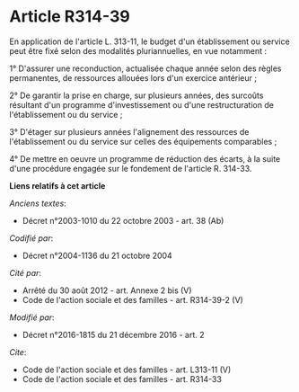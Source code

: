 # Article R314-39

En application de l'article L. 313-11, le budget d'un établissement ou service peut être fixé selon des modalités
pluriannuelles, en vue notamment : 

1° D'assurer une reconduction, actualisée chaque année selon des règles permanentes, de ressources allouées lors d'un
exercice antérieur ; 

2° De garantir la prise en charge, sur plusieurs années, des surcoûts résultant d'un programme d'investissement ou d'une
restructuration de l'établissement ou du service ; 

3° D'étager sur plusieurs années l'alignement des ressources de l'établissement ou du service sur celles des équipements
comparables ; 

4° De mettre en oeuvre un programme de réduction des écarts, à la suite d'une procédure engagée sur le fondement de l'article
R. 314-33.

**Liens relatifs à cet article**

_Anciens textes_:

  - Décret n°2003-1010 du 22 octobre 2003 - art. 38 (Ab)

_Codifié par_:

  - Décret n°2004-1136 du 21 octobre 2004

_Cité par_:

  - Arrêté du 30 août 2012 - art. Annexe 2 bis (V)
  - Code de l'action sociale et des familles - art. R314-39-2 (V)

_Modifié par_:

  - Décret n°2016-1815 du 21 décembre 2016 - art. 2

_Cite_:

  - Code de l'action sociale et des familles - art. L313-11 (V)
  - Code de l'action sociale et des familles - art. R314-33
